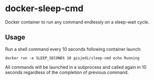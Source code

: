 # docker-sleep-cmd
Docker container to run any command endlessly on a sleep-wait cycle.

## Usage

Run a shell command every 10 seconds following container launch:

```
docker run -e SLEEP_SECONDS 10 gisjedi/sleep-cmd echo Running
```

All commands will be launched in a subprocess and called again in 10 seconds regardless of the completion of previous command.
